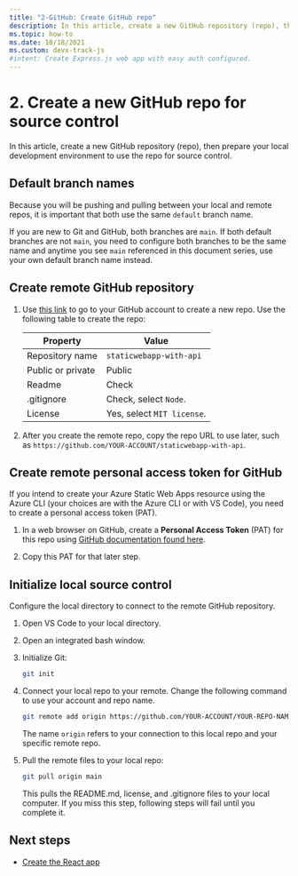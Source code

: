 ```yaml
---
title: "2-GitHub: Create GitHub repo"
description: In this article, create a new GitHub repository (repo), then prepare your local development environment to use the repo for source control.
ms.topic: how-to
ms.date: 10/18/2021
ms.custom: devx-track-js
#intent: Create Express.js web app with easy auth configured. 
---
```


# 2. Create a new GitHub repo for source control

In this article, create a new GitHub repository (repo), then prepare your local development environment to use the repo for source control.

## Default branch names

Because you will be pushing and pulling between your local and remote repos, it is important that both use the same `default` branch name. 

If you are new to Git and GitHub, both branches are `main`. If both default branches are not `main`, you need to configure both branches to be the same name and anytime you see `main` referenced in this document series, use your own default branch name instead. 

## Create remote GitHub repository

1. Use [this link](https://github.com/new) to go to your GitHub account to create a new repo. Use the following table to create the repo:
   
   |Property|Value|
   |--|--|
   |Repository name|`staticwebapp-with-api`|
   |Public or private|Public|
   |Readme|Check|
   |.gitignore|Check, select `Node`.|
   |License|Yes, select `MIT license`.|
   
1. After you create the remote repo, copy the repo URL to use later, such as `https://github.com/YOUR-ACCOUNT/staticwebapp-with-api`.

## Create remote personal access token for GitHub

If you intend to create your Azure Static Web Apps resource using the Azure CLI (your choices are with the Azure CLI or with VS Code), you need to create a personal access token (PAT). 

1. In a web browser on GitHub, create a **Personal Access Token** (PAT) for this repo using [GitHub documentation found here](https://help.github.com/en/articles/creating-a-personal-access-token-for-the-command-line).

1. Copy this PAT for that later step.

## Initialize local source control

Configure the local directory to connect to the remote GitHub repository. 

1. Open VS Code to your local directory. 
1. Open an integrated bash window. 
1. Initialize Git:

    ```bash
    git init
    ```
1. Connect your local repo to your remote. Change the following command to use your account and repo name. 
   
   ```bash
   git remote add origin https://github.com/YOUR-ACCOUNT/YOUR-REPO-NAME
   ```

   The name `origin` refers to your connection to this local repo and your specific remote repo.

1. Pull the remote files to your local repo:
   
   ```bash
   git pull origin main 
   ```

   This pulls the README.md, license, and .gitignore files to your local computer. If you miss this step, following steps will fail until you complete it.

## Next steps

* [Create the React app](create-react-app.md)
